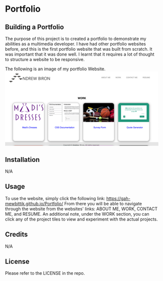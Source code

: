 # Portfolio

## Building a Portfolio

The purpose of this project is to created a portfolio to demonstrate my abilities as a multimedia developer. I have had other portfolio websites before,
and this is the first portfolio website that was built from scratch. It was important that it was done well. I learnt that it requires a lot of thought
to structure a website to be responsive.  

The following is an image of my portfolio Website. 
![Alt text](./assets/images/portfolio-img.png) 


## Installation

N/A

## Usage

To use the website, simply click the following link: https://gah-mewbittik.github.io/Portfolio/
From there you will be able to navigate through the website from the websites' links: ABOUT ME, WORK, CONTACT ME, and RESUME. An additional note, under the WORK section, you can click any of the project tiles to view and experiment with the actual projects. 

## Credits

N/A

## License

Please refer to the LICENSE in the repo.

